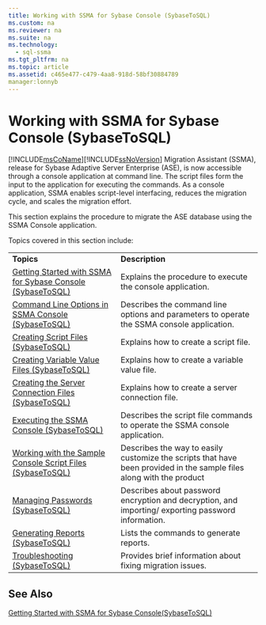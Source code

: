 ```yaml
---
title: Working with SSMA for Sybase Console (SybaseToSQL)
ms.custom: na
ms.reviewer: na
ms.suite: na
ms.technology: 
  - sql-ssma
ms.tgt_pltfrm: na
ms.topic: article
ms.assetid: c465e477-c479-4aa8-918d-58bf30884789
manager:lonnyb
---
```

# Working with SSMA for Sybase Console (SybaseToSQL)
[!INCLUDE[msCoName](../content/includes/msCoName_md.md)][!INCLUDE[ssNoVersion](../content/includes/ssNoVersion_md.md)] Migration Assistant (SSMA), release for Sybase Adaptive Server Enterprise (ASE), is now accessible through a console application at command line. The script files form the input to the application for executing the commands. As a console application, SSMA enables script\-level interfacing, reduces the migration cycle, and scales the migration effort.  
  
This section explains the procedure to migrate the ASE database using the SSMA Console application.  
  
Topics covered in this section include:  
  
|||  
|-|-|  
|**Topics**|**Description**|  
|[Getting Started with SSMA for Sybase Console &#40;SybaseToSQL&#41;](../content/Getting-Started-with-SSMA-for-Sybase-Console--SybaseToSQL-.md)|Explains the procedure to execute the console application.|  
|[Command Line Options in SSMA Console &#40;SybaseToSQL&#41;](../content/Command-Line-Options-in-SSMA-Console--SybaseToSQL-.md)|Describes the command line options and parameters to operate the SSMA console application.|  
|[Creating Script Files &#40;SybaseToSQL&#41;](../content/Creating-Script-Files--SybaseToSQL-.md)|Explains how to create a script file.|  
|[Creating Variable Value Files &#40;SybaseToSQL&#41;](../content/Creating-Variable-Value-Files--SybaseToSQL-.md)|Explains how to create a variable value file.|  
|[Creating the Server Connection Files &#40;SybaseToSQL&#41;](../content/Creating-the-Server-Connection-Files--SybaseToSQL-.md)|Explains how to create a server connection file.|  
|[Executing the SSMA Console &#40;SybaseToSQL&#41;](../content/Executing-the-SSMA-Console--SybaseToSQL-.md)|Describes the script file commands to operate the SSMA console application.|  
|[Working with the Sample Console Script Files &#40;SybaseToSQL&#41;](../content/Working-with-the-Sample-Console-Script-Files--SybaseToSQL-.md)|Describes the way to easily customize the scripts that have been provided in the sample files along with the product|  
|[Managing Passwords &#40;SybaseToSQL&#41;](../content/Managing-Passwords--SybaseToSQL-.md)|Describes about password encryption and decryption, and importing\/ exporting password information.|  
|[Generating Reports &#40;SybaseToSQL&#41;](../content/Generating-Reports--SybaseToSQL-.md)|Lists the commands to generate reports.|  
|[Troubleshooting &#40;SybaseToSQL&#41;](../content/Troubleshooting--SybaseToSQL-.md)|Provides brief information about fixing migration issues.|  
  
## See Also  
[Getting Started with SSMA for Sybase Console(SybaseToSQL)](assetId:///43219dbe-bcfa-427d-9242-f07b1455f15f)  
  
